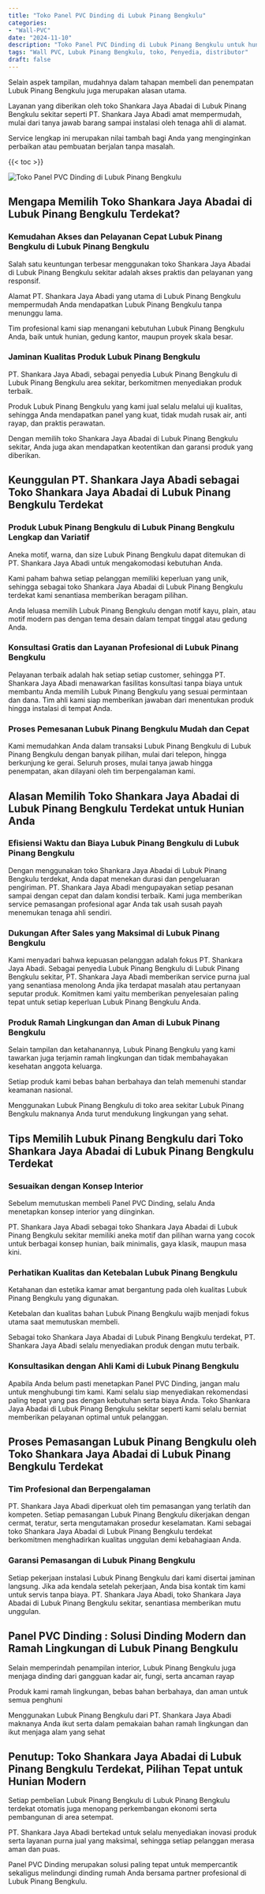 ```yaml
---
title: "Toko Panel PVC Dinding di Lubuk Pinang Bengkulu"
categories: 
- "Wall-PVC"
date: "2024-11-10"
description: "Toko Panel PVC Dinding di Lubuk Pinang Bengkulu untuk hunian, perkantoran, dan toko. Panel unggulan, beragam motif, pilihan warna modern, dengan servis pemasangan ditangani oleh tenaga ahli berpengalaman dan jaminan resmi!|Servis distribusi Panel PVC Dinding di Lubuk Pinang Bengkulu bagi keperluan tempat tinggal, kantor, atau gerai, dengan panel unggulan dan penempatan oleh teknisi berpengalaman dan kepastian resmi.|Pilihan Panel PVC Dinding di Lubuk Pinang Bengkulu yang terpercaya bagi tempat tinggal, office, dan ritel, dengan material berkualitas dan penempatan oleh teknisi profesional serta kepastian resmi.|Penjualan Panel PVC Dinding di Lubuk Pinang Bengkulu bagi hunian, perkantoran, dan toko, dengan produk terbaik dan penempatan oleh tenaga ahli ahli, dilengkapi dengan garansi resmi.}"
tags: "Wall PVC, Lubuk Pinang Bengkulu, toko, Penyedia, distributor"
draft: false
---
```


Selain aspek tampilan, mudahnya dalam tahapan membeli dan penempatan Lubuk Pinang Bengkulu juga merupakan alasan utama.

Layanan yang diberikan oleh toko Shankara Jaya Abadai di Lubuk Pinang Bengkulu sekitar seperti PT. Shankara Jaya Abadi amat mempermudah, mulai dari tanya jawab barang sampai instalasi oleh tenaga ahli di alamat.

Service lengkap ini merupakan nilai tambah bagi Anda yang menginginkan perbaikan atau pembuatan berjalan tanpa masalah.

{{< toc >}}

![Toko Panel PVC Dinding di Lubuk Pinang Bengkulu](/images/Wall-PVC/Toko-Panel-PVC-Dinding-di-Lubuk-Pinang-Bengkulu.png)


## Mengapa Memilih Toko Shankara Jaya Abadai di Lubuk Pinang Bengkulu Terdekat?

### Kemudahan Akses dan Pelayanan Cepat Lubuk Pinang Bengkulu di Lubuk Pinang Bengkulu

Salah satu keuntungan terbesar menggunakan toko Shankara Jaya Abadai di Lubuk Pinang Bengkulu sekitar adalah akses praktis dan pelayanan yang responsif.

Alamat PT. Shankara Jaya Abadi yang utama di Lubuk Pinang Bengkulu mempermudah Anda mendapatkan Lubuk Pinang Bengkulu tanpa menunggu lama.

Tim profesional kami siap menangani kebutuhan Lubuk Pinang Bengkulu Anda, baik untuk hunian, gedung kantor, maupun proyek skala besar.

### Jaminan Kualitas Produk Lubuk Pinang Bengkulu

PT. Shankara Jaya Abadi, sebagai penyedia Lubuk Pinang Bengkulu di Lubuk Pinang Bengkulu area sekitar, berkomitmen menyediakan produk terbaik.

Produk Lubuk Pinang Bengkulu yang kami jual selalu melalui uji kualitas, sehingga Anda mendapatkan panel yang kuat, tidak mudah rusak air, anti rayap, dan praktis perawatan.

Dengan memilih toko Shankara Jaya Abadai di Lubuk Pinang Bengkulu sekitar, Anda juga akan mendapatkan keotentikan dan garansi produk yang diberikan.

## Keunggulan PT. Shankara Jaya Abadi sebagai Toko Shankara Jaya Abadai di Lubuk Pinang Bengkulu Terdekat

### Produk Lubuk Pinang Bengkulu di Lubuk Pinang Bengkulu Lengkap dan Variatif

Aneka motif, warna, dan size Lubuk Pinang Bengkulu dapat ditemukan di PT. Shankara Jaya Abadi untuk mengakomodasi kebutuhan Anda.

Kami paham bahwa setiap pelanggan memiliki keperluan yang unik, sehingga sebagai toko Shankara Jaya Abadai di Lubuk Pinang Bengkulu terdekat kami senantiasa memberikan beragam pilihan.

Anda leluasa memilih Lubuk Pinang Bengkulu dengan motif kayu, plain, atau motif modern pas dengan tema desain dalam tempat tinggal atau gedung Anda.

### Konsultasi Gratis dan Layanan Profesional di Lubuk Pinang Bengkulu

Pelayanan terbaik adalah hak setiap setiap customer, sehingga PT. Shankara Jaya Abadi menawarkan fasilitas konsultasi tanpa biaya untuk membantu Anda memilih Lubuk Pinang Bengkulu yang sesuai permintaan dan dana. Tim ahli kami siap memberikan jawaban dari menentukan produk hingga instalasi di tempat Anda.

### Proses Pemesanan Lubuk Pinang Bengkulu Mudah dan Cepat

Kami memudahkan Anda dalam transaksi Lubuk Pinang Bengkulu di Lubuk Pinang Bengkulu dengan banyak pilihan, mulai dari telepon, hingga berkunjung ke gerai. Seluruh proses, mulai tanya jawab hingga penempatan, akan dilayani oleh tim berpengalaman kami.

## Alasan Memilih Toko Shankara Jaya Abadai di Lubuk Pinang Bengkulu Terdekat untuk Hunian Anda

### Efisiensi Waktu dan Biaya Lubuk Pinang Bengkulu di Lubuk Pinang Bengkulu

Dengan menggunakan toko Shankara Jaya Abadai di Lubuk Pinang Bengkulu terdekat, Anda dapat menekan durasi dan pengeluaran pengiriman. PT. Shankara Jaya Abadi mengupayakan setiap pesanan sampai dengan cepat dan dalam kondisi terbaik. Kami juga memberikan service pemasangan profesional agar Anda tak usah susah payah menemukan tenaga ahli sendiri.

### Dukungan After Sales yang Maksimal di Lubuk Pinang Bengkulu

Kami menyadari bahwa kepuasan pelanggan adalah fokus PT. Shankara Jaya Abadi. Sebagai penyedia Lubuk Pinang Bengkulu di Lubuk Pinang Bengkulu sekitar, PT. Shankara Jaya Abadi memberikan service purna jual yang senantiasa menolong Anda jika terdapat masalah atau pertanyaan seputar produk. Komitmen kami yaitu memberikan penyelesaian paling tepat untuk setiap keperluan Lubuk Pinang Bengkulu Anda.

### Produk Ramah Lingkungan dan Aman di Lubuk Pinang Bengkulu

Selain tampilan dan ketahanannya, Lubuk Pinang Bengkulu yang kami tawarkan juga terjamin ramah lingkungan dan tidak membahayakan kesehatan anggota keluarga.

Setiap produk kami bebas bahan berbahaya dan telah memenuhi standar keamanan nasional.

Menggunakan Lubuk Pinang Bengkulu di toko area sekitar Lubuk Pinang Bengkulu maknanya Anda turut mendukung lingkungan yang sehat.

## Tips Memilih Lubuk Pinang Bengkulu dari Toko Shankara Jaya Abadai di Lubuk Pinang Bengkulu Terdekat

### Sesuaikan dengan Konsep Interior 

Sebelum memutuskan membeli Panel PVC Dinding, selalu Anda menetapkan konsep interior yang diinginkan.

PT. Shankara Jaya Abadi sebagai toko Shankara Jaya Abadai di Lubuk Pinang Bengkulu sekitar memiliki aneka motif dan pilihan warna yang cocok untuk berbagai konsep hunian, baik minimalis, gaya klasik, maupun masa kini.

### Perhatikan Kualitas dan Ketebalan Lubuk Pinang Bengkulu

Ketahanan dan estetika kamar amat bergantung pada oleh kualitas Lubuk Pinang Bengkulu yang digunakan.

Ketebalan dan kualitas bahan Lubuk Pinang Bengkulu wajib menjadi fokus utama saat memutuskan membeli.

Sebagai toko Shankara Jaya Abadai di Lubuk Pinang Bengkulu terdekat, PT. Shankara Jaya Abadi selalu menyediakan produk dengan mutu terbaik.

### Konsultasikan dengan Ahli Kami di Lubuk Pinang Bengkulu

Apabila Anda belum pasti menetapkan Panel PVC Dinding, jangan malu untuk menghubungi tim kami. Kami selalu siap menyediakan rekomendasi paling tepat yang pas dengan kebutuhan serta biaya Anda. Toko Shankara Jaya Abadai di Lubuk Pinang Bengkulu sekitar seperti kami selalu berniat memberikan pelayanan optimal untuk pelanggan.

## Proses Pemasangan Lubuk Pinang Bengkulu oleh Toko Shankara Jaya Abadai di Lubuk Pinang Bengkulu Terdekat

### Tim Profesional dan Berpengalaman

PT. Shankara Jaya Abadi diperkuat oleh tim pemasangan yang terlatih dan kompeten. Setiap pemasangan Lubuk Pinang Bengkulu dikerjakan dengan cermat, teratur, serta mengutamakan prosedur keselamatan. Kami sebagai toko Shankara Jaya Abadai di Lubuk Pinang Bengkulu terdekat berkomitmen menghadirkan kualitas unggulan demi kebahagiaan Anda.

### Garansi Pemasangan di Lubuk Pinang Bengkulu

Setiap pekerjaan instalasi Lubuk Pinang Bengkulu dari kami disertai jaminan langsung. Jika ada kendala setelah pekerjaan, Anda bisa kontak tim kami untuk servis tanpa biaya. PT. Shankara Jaya Abadi, toko Shankara Jaya Abadai di Lubuk Pinang Bengkulu sekitar, senantiasa memberikan mutu unggulan.

##  Panel PVC Dinding : Solusi Dinding Modern dan Ramah Lingkungan di Lubuk Pinang Bengkulu

Selain memperindah penampilan interior, Lubuk Pinang Bengkulu juga menjaga dinding dari gangguan kadar air, fungi, serta ancaman rayap

Produk kami ramah lingkungan, bebas bahan berbahaya, dan aman untuk semua penghuni

Menggunakan Lubuk Pinang Bengkulu dari PT. Shankara Jaya Abadi maknanya Anda ikut serta dalam pemakaian bahan ramah lingkungan dan ikut menjaga alam yang sehat

## Penutup: Toko Shankara Jaya Abadai di Lubuk Pinang Bengkulu Terdekat, Pilihan Tepat untuk Hunian Modern

Setiap pembelian Lubuk Pinang Bengkulu di Lubuk Pinang Bengkulu terdekat otomatis juga menopang perkembangan ekonomi serta pembangunan di area setempat.

PT. Shankara Jaya Abadi bertekad untuk selalu menyediakan inovasi produk serta layanan purna jual yang maksimal, sehingga setiap pelanggan merasa aman dan puas.

 Panel PVC Dinding  merupakan solusi paling tepat untuk mempercantik sekaligus melindungi dinding rumah Anda bersama partner profesional di Lubuk Pinang Bengkulu.